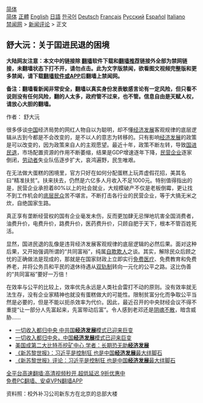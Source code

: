  <!-- 面包屑导航 --> <div class="breadcrumb"><!-- GTranslate: https://gtranslate.io/ -->  <div class="switcher notranslate">  <div class="selected">  <a href="#" onclick="return false;"> 简体</a>  </div>  <div class="option">  <a href="https://www.bannedbook.org" onclick="doGTranslate('zh-CN|zh-CN');jQuery('div.switcher div.selected a').html(jQuery(this).html());return false;" title="简体中文" class="nturl selected"> 简体</a>  <a href="https://www.bannedbook.org/zh-tw/" onclick="doGTranslate('zh-CN|zh-TW');jQuery('div.switcher div.selected a').html(jQuery(this).html());return false;" title="繁體中文" class="nturl"> 正體</a>  <a href="https://www.bannedbook.org/en/" onclick="doGTranslate('zh-CN|en');jQuery('div.switcher div.selected a').html(jQuery(this).html());return false;" title="English" class="nturl"> English</a>  <a href="https://www.bannedbook.org/ja/" onclick="doGTranslate('zh-CN|ja');jQuery('div.switcher div.selected a').html(jQuery(this).html());return false;" title="日本語" class="nturl"> 日語</a>  <a href="https://www.bannedbook.org/ko/" onclick="doGTranslate('zh-CN|ko');jQuery('div.switcher div.selected a').html(jQuery(this).html());return false;" title="한국어" class="nturl"> 한국어</a>  <a href="https://www.bannedbook.org/de/" onclick="doGTranslate('zh-CN|de');jQuery('div.switcher div.selected a').html(jQuery(this).html());return false;" title="Deutsch" class="nturl"> Deutsch</a>  <a href="https://www.bannedbook.org/fr/" onclick="doGTranslate('zh-CN|fr');jQuery('div.switcher div.selected a').html(jQuery(this).html());return false;" title="Français" class="nturl"> Français</a>  <a href="https://www.bannedbook.org/ru/" onclick="doGTranslate('zh-CN|ru');jQuery('div.switcher div.selected a').html(jQuery(this).html());return false;" title="Русский" class="nturl"> Русский</a>  <a href="https://www.bannedbook.org/es/" onclick="doGTranslate('zh-CN|es');jQuery('div.switcher div.selected a').html(jQuery(this).html());return false;" title="Español" class="nturl"> Español</a>  <a href="https://www.bannedbook.org/it/" onclick="doGTranslate('zh-CN|it');jQuery('div.switcher div.selected a').html(jQuery(this).html());return false;" title="Italiano" class="nturl"> Italiano</a>  </div>  </div>      <div class='breadcrumb-sub'><!-- Breadcrumb NavXT 6.3.0 --> <a href="https://www.bannedbook.org/" class="home">禁闻网</a> &gt; <a href="https://www.bannedbook.org/bnews/comments/" class="category">新闻评论</a> &gt; 正文</div></div><h2>舒大沅：关于囯进民退的困境</h2> <p class="notice"><b>大陆网友注意：本文中的链接除 <a href="https://github.com/bannedbook/fanqiang" >翻墙</a>软件下载和<a href="https://github.com/killgcd/justmysocks/blob/master/README.md">翻墙推荐</a>链接外全部为禁网链接，未翻墙状态下打不开，请勿点击。此为文字版禁闻，欲看图文视频完整版和更多禁闻，请下载<a href="https://github.com/bannedbook/fanqiang">翻墙软件或APP</a>后翻墙上禁闻网。</p><p>备注：翻墙看新闻非常安全，翻墙以真实身份发表敏感言论有一定风险，但只看不说则没有任何风险，翻的人太多，政府管不过来，也不管。信息自由是天赋人权，请放心大胆的翻墙。</b></p>  <div class="entry"> <p>作者： 舒大沅</p> <p>很多侈谈<span class='wp_keywordlink_affiliate'><a href="https://www.bannedbook.org/" title="中国" target="_blank">中国</a></span>经济局势的网红人物自以为聪明，却不懂<span class='wp_keywordlink'><a href="https://www.bannedbook.org/forum2/topic869.html" title="宪政、法治和经济发展——走向市场经济的制度保障" target="_blank">经济发展</a></span>客观规律的底层逻辑从古到今都是不会改变的，是不以人的意志为转移的。只有影响<a href="https://www.bannedbook.org/bnews/tag/%E7%BB%8F%E6%B5%8E%E5%8F%91%E5%B1%95/" class="st_tag internal_tag" rel="tag" title="标签 经济发展 下的日志">经济发展</a>的政策是可以改变的，因为政策来自人的主观愿望。最近十年，政策不断左转，导致<a href="https://www.bannedbook.org/bnews/tag/%E5%9B%BD%E8%BF%9B%E6%B0%91%E9%80%80/" class="st_tag internal_tag" rel="tag" title="标签 国进民退 下的日志">国进民退</a>，市场配置资源的作用不断萎缩，结果是GDP增速逐年下降，<a href="https://www.bannedbook.org/bnews/tag/%E6%B0%91%E8%90%A5%E4%BC%81%E4%B8%9A/" class="st_tag internal_tag" rel="tag" title="标签 民营企业 下的日志">民营企业</a>逐家倒闭，<a href="https://www.bannedbook.org/bnews/tag/%e5%8a%b3%e5%8a%a8%e8%80%85/" class="st_tag internal_tag" rel="tag" title="标签 劳动者 下的日志">劳动者</a>失业队伍逐步扩大，哀鸿遍野，民生唯艰。</p>  <p>在无法做大蛋糕的困境里，官方只好在如何分配蛋糕上玩弄虚假花招，美其名曰“精准扶贫”。扶来扶去，仍然是六亿多人月收入不足1000元。特别值得指出的是，民营企业承担着80%以上的社会就业，大规模破产不仅是老板倒霉，更让找不到工作机会的<a href="https://www.bannedbook.org/bnews/tag/%E5%BA%95%E5%B1%82%E6%B0%91%E4%BC%97/" class="st_tag internal_tag" rel="tag" title="标签 底层民众 下的日志">底层民众</a>苦不堪言。不断打击各行业的民营企业，等于大搞无米之炊，自绝国家生路。</p> <p>真正享有垄断经营权的国有企业毫发未伤，反而更加肆无忌惮地坑害全国消费者，油费升价，电费升价，路费升价，医药费升价，只顾自肥于天下，根本不管百姓死活。</p>  <p>显然，国进民退的乱像是违背经济发展客观规律的底层逻辑的必然后果。面对这种后果，又开始强调所谓的“共同富裕”，纯属<a href="https://www.bannedbook.org/bnews/tag/%E8%87%AA%E6%AC%BA%E6%AC%BA%E4%BA%BA/" class="st_tag internal_tag" rel="tag" title="标签 自欺欺人 下的日志">自欺欺人</a>之谈。其实，解除民众后顾之忧的正确做法是现成的，那就是在国家财政上立即实行<a href="https://www.bannedbook.org/bnews/tag/%E5%85%8D%E8%B4%B9%E5%8C%BB%E7%96%97/" class="st_tag internal_tag" rel="tag" title="标签 免费医疗 下的日志">免费医疗</a>、免费教育和免费养老，并将公务员和平民的退休待遇从<a href="https://www.bannedbook.org/bnews/tag/%E5%8F%8C%E8%BD%A8%E5%88%B6/" class="st_tag internal_tag" rel="tag" title="标签 双轨制 下的日志">双轨制</a>转向一元化的公平之路。这比伪善的“共同富裕”要好一万倍！</p> <p>在效率与公平的比较上，效率优先永远是人类社会雷打不动的原则。没有效率就无法生存，没有企业家精神也就没有蛋糕做大的可能性。限制贫富分化而争取公平当然是必要的，但是不能以扼杀效率为代价。因此，最近召开的中央财经会议不得不重提“让一部分人先富起来，先富带动后富”。令人感到老邓还是<a href="https://www.bannedbook.org/bnews/tag/%e9%98%b4%e9%ad%82%e4%b8%8d%e6%95%a3/" class="st_tag internal_tag" rel="tag" title="标签 阴魂不散 下的日志">阴魂不散</a>，暗含威胁……</p>  <ul class='op-related-articles' title='相关阅读'> <li><a href='https://www.bannedbook.org/bnews/comments/20210808/1602309.html' target='_blank'>一切收入都归中央 中共国<b>经济发展</b>模式已迎来巨变</a></li> <li><a href='https://www.bannedbook.org/bnews/baitai/20210808/1602261.html' target='_blank'>一切收入都归中央，中国<b>经济发展</b>模式已迎来巨变</a></li> <li><a href='https://www.bannedbook.org/bnews/taiwannews/20210805/1600983.html' target='_blank'>美国成第二大比特币挖矿中心 学者：长期恐无助<b>经济发展</b></a></li> <li><a href='https://www.bannedbook.org/bnews/headline/20210704/1579942.html' target='_blank'>《新苏黎世报》：习近平是控制狂 也是中国<b>经济发展</b>最大绊脚石</a></li> <li><a href='https://www.bannedbook.org/bnews/headline/20210703/1579828.html' target='_blank'>《新苏黎世报》评论：习近平是控制狂 也是中国<b>经济发展</b>最大绊脚石</a></li> </ul> <p class="texttj"> <a href="https://github.com/bannedbook/fanqiang/wiki/V2ray%E6%9C%BA%E5%9C%BA" target="_blank">全平台高速翻墙:高清视频秒开,超低延迟,9折优惠中</a><br/> <a href="https://github.com/bannedbook/fanqiang/wiki/%E7%A6%81%E9%97%BB%E7%BD%91%E5%AE%89%E5%8D%93%E7%BF%BB%E5%A2%99%E6%96%B0%E9%97%BBAPP" target="_blank">免费PC翻墙、安卓VPN翻墙APP</a></p><p>资料照：校外补习公司新东方在北京的总部大楼</p> <a name='sharetosocial'></a>  <div style="margin-bottom:5px;padding-bottom:5px;clear:both"> <div id="archive-pix-1" class="banner-ads"> <!-- AuctionX Display platform tag START --> <div id="26318x728x90x621x_ADSLOT2" clicktrack="%%CLICK_URL_ESC%%"></div> <!-- AuctionX Display platform tag END --> </div> <div id="archive-pix-2" class="banner-ads"> <!-- AuctionX Display platform tag START --> <div id="26315x300x250x621x_ADSLOT2" clicktrack="%%CLICK_URL_ESC%%"></div> <!-- AuctionX Display platform tag END --> </div> </div>  <div id="archive-pix-1" class="banner-ads"> <!-- AuctionX Display platform tag START --> <div id="26318x728x90x621x_ADSLOT3" clicktrack="%%CLICK_URL_ESC%%"></div> <!-- AuctionX Display platform tag END --> </div> </div><!--END ENTRY--> 